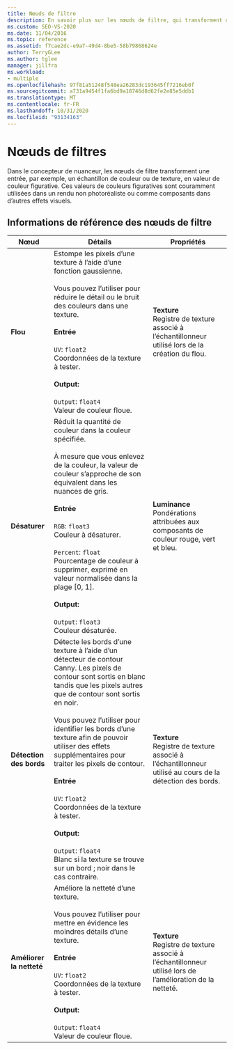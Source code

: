 ```yaml
---
title: Nœuds de filtre
description: En savoir plus sur les nœuds de filtre, qui transforment une entrée comme un échantillon de couleur ou de texture en valeur de couleur figuratives dans le concepteur de nuanceur.
ms.custom: SEO-VS-2020
ms.date: 11/04/2016
ms.topic: reference
ms.assetid: f7cae2dc-e9a7-49d4-8be5-58b79868624e
author: TerryGLee
ms.author: tglee
manager: jillfra
ms.workload:
- multiple
ms.openlocfilehash: 97f81a51248f548ea26283dc193645ff7216eb0f
ms.sourcegitcommit: a731a9454f1fa6bd9a18746d8d62fe2e85e5ddb1
ms.translationtype: MT
ms.contentlocale: fr-FR
ms.lasthandoff: 10/31/2020
ms.locfileid: "93134163"
---
```

# <a name="filter-nodes"></a>Nœuds de filtres

Dans le concepteur de nuanceur, les nœuds de filtre transforment une entrée, par exemple, un échantillon de couleur ou de texture, en valeur de couleur figurative. Ces valeurs de couleurs figuratives sont couramment utilisées dans un rendu non photoréaliste ou comme composants dans d’autres effets visuels.

## <a name="filter-node-reference"></a>Informations de référence des nœuds de filtre

|Nœud|Détails|Propriétés|
|----------|-------------|----------------|
|**Flou**|Estompe les pixels d’une texture à l’aide d’une fonction gaussienne.<br /><br /> Vous pouvez l’utiliser pour réduire le détail ou le bruit des couleurs dans une texture.<br /><br /> **Entrée**<br /><br /> `UV`: `float2`<br /> Coordonnées de la texture à tester.<br /><br /> **Output:**<br /><br /> `Output`: `float4`<br /> Valeur de couleur floue.|**Texture**<br /> Registre de texture associé à l’échantillonneur utilisé lors de la création du flou.|
|**Désaturer**|Réduit la quantité de couleur dans la couleur spécifiée.<br /><br /> À mesure que vous enlevez de la couleur, la valeur de couleur s’approche de son équivalent dans les nuances de gris.<br /><br /> **Entrée**<br /><br /> `RGB`: `float3`<br /> Couleur à désaturer.<br /><br /> `Percent`: `float`<br /> Pourcentage de couleur à supprimer, exprimé en valeur normalisée dans la plage [0, 1].<br /><br /> **Output:**<br /><br /> `Output`: `float3`<br /> Couleur désaturée.|**Luminance**<br /> Pondérations attribuées aux composants de couleur rouge, vert et bleu.|
|**Détection des bords**|Détecte les bords d’une texture à l’aide d’un détecteur de contour Canny. Les pixels de contour sont sortis en blanc tandis que les pixels autres que de contour sont sortis en noir.<br /><br /> Vous pouvez l’utiliser pour identifier les bords d’une texture afin de pouvoir utiliser des effets supplémentaires pour traiter les pixels de contour.<br /><br /> **Entrée**<br /><br /> `UV`: `float2`<br /> Coordonnées de la texture à tester.<br /><br /> **Output:**<br /><br /> `Output`: `float4`<br /> Blanc si la texture se trouve sur un bord ; noir dans le cas contraire.|**Texture**<br /> Registre de texture associé à l’échantillonneur utilisé au cours de la détection des bords.|
|**Améliorer la netteté**|Améliore la netteté d’une texture.<br /><br /> Vous pouvez l’utiliser pour mettre en évidence les moindres détails d’une texture.<br /><br /> **Entrée**<br /><br /> `UV`: `float2`<br /> Coordonnées de la texture à tester.<br /><br /> **Output:**<br /><br /> `Output`: `float4`<br /> Valeur de couleur floue.|**Texture**<br /> Registre de texture associé à l’échantillonneur utilisé lors de l’amélioration de la netteté.|